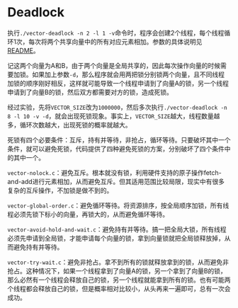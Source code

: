 # Deadlock

执行`./vector-deadlock -n 2 -l 1 -v`命令时，程序会创建2个线程，每个线程循环1次，每次将两个共享向量中的所有对应元素相加。参数的具体说明见[README](./README)。

记这两个向量为A和B，由于两个向量是全局共享的，因此每次操作向量的时候需要加锁。如果加上参数`-d`，那么程序就会用两把锁分别锁两个向量，且不同线程加锁的顺序刚好相反，这样就可能导致一个线程申请到了向量A的锁，另一个线程申请到了向量B的锁，然后双方都需要对方的锁，造成死锁。

经过实验，先将`VECTOR_SIZE`改为`1000000`，然后多次执行`./vector-deadlock -n 8 -l 10 -v -d`，就会出现死锁现象。事实上，`VECTOR_SIZE`越大，线程数量越多，循环次数越大，出现死锁的概率就越大。

死锁有四个必要条件：互斥，持有并等待，非抢占，循环等待。只要破坏其中一个条件，就可以避免死锁，代码提供了四种避免死锁的方案，分别破坏了四个条件中的其中一个。

`vector-nolock.c`：避免互斥。根本就没有锁，利用硬件支持的原子操作fetch-and-add进行元素相加，从而避免互斥。但其适用范围比较局限，现实中有很多复杂的互斥操作，不加锁是做不到的。

`vector-global-order.c`：避免循环等待。将资源排序，按全局顺序加锁，所有线程必须先锁下标小的向量，再锁大的，从而避免循环等待。

`vector-avoid-hold-and-wait.c`：避免持有并等待。搞一把全局大锁，所有线程必须先申请到全局锁，才能申请每个向量的锁，拿到向量锁就把全局锁释放掉，从而避免持有并等待。

`vector-try-wait.c`：避免非抢占。拿不到所有的锁就释放拿到的锁，从而避免非抢占。这种情况下，如果一个线程拿到了向量A的锁，另一个拿到了向量B的锁，那么必然有一个线程会释放自己的锁，另一个线程就能拿到所有的锁。也有可能两个线程都会释放自己的锁，但是概率相对比较小，从头再来一遍即可，总有一次会成功。
